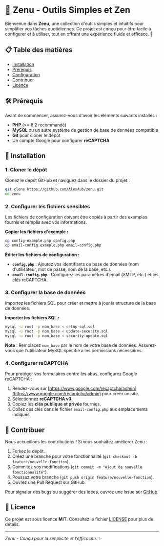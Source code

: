 # 🚀 Zenu - Outils Simples et Zen

Bienvenue dans **Zenu**, une collection d'outils simples et intuitifs pour simplifier vos tâches quotidiennes. Ce projet est conçu pour être facile à configurer et à utiliser, tout en offrant une expérience fluide et efficace. 🌟

## 📋 Table des matières
- [Installation](#-installation)
- [Prérequis](#-prérequis)
- [Configuration](#-configuration)
- [Contribuer](#-contribuer)
- [Licence](#-licence)

## 🛠 Prérequis
Avant de commencer, assurez-vous d'avoir les éléments suivants installés :
- **PHP** (>= 8.2 recommandé)
- **MySQL** ou un autre système de gestion de base de données compatible
- **Git** pour cloner le dépôt
- Un compte Google pour configurer **reCAPTCHA**

## 🚀 Installation

### 1. Cloner le dépôt
Clonez le dépôt GitHub et naviguez dans le dossier du projet :
```bash
git clone https://github.com/AlexAub/zenu.git
cd zenu
```

### 2. Configurer les fichiers sensibles
Les fichiers de configuration doivent être copiés à partir des exemples fournis et remplis avec vos informations.

**Copier les fichiers d'exemple :**
```bash
cp config-example.php config.php
cp email-config.example.php email-config.php
```

**Éditer les fichiers de configuration :**
- **`config.php`** : Ajoutez vos identifiants de base de données (nom d'utilisateur, mot de passe, nom de la base, etc.).
- **`email-config.php`** : Configurez les paramètres d'email (SMTP, etc.) et les clés reCAPTCHA.

### 3. Configurer la base de données
Importez les fichiers SQL pour créer et mettre à jour la structure de la base de données.

**Importer les fichiers SQL :**
```bash
mysql -u root -p nom_base < setup-sql.sql
mysql -u root -p nom_base < update-security.sql
mysql -u root -p nom_base < security-update.sql
```

**Note** : Remplacez `nom_base` par le nom de votre base de données. Assurez-vous que l'utilisateur MySQL spécifié a les permissions nécessaires.

### 4. Configurer reCAPTCHA
Pour protéger vos formulaires contre les abus, configurez Google reCAPTCHA :
1. Rendez-vous sur [https://www.google.com/recaptcha/admin](https://www.google.com/recaptcha/admin) pour créer un site.
2. Sélectionnez **reCAPTCHA v3**.
3. Copiez les **clés publique et privée** fournies.
4. Collez ces clés dans le fichier `email-config.php` aux emplacements indiqués.

## 🤝 Contribuer
Nous accueillons les contributions ! Si vous souhaitez améliorer Zenu :
1. Forkez le dépôt.
2. Créez une branche pour votre fonctionnalité (`git checkout -b feature/nouvelle-fonction`).
3. Commitez vos modifications (`git commit -m "Ajout de nouvelle fonctionnalité"`).
4. Poussez votre branche (`git push origin feature/nouvelle-fonction`).
5. Ouvrez une Pull Request sur GitHub.

Pour signaler des bugs ou suggérer des idées, ouvrez une issue sur [GitHub](https://github.com/AlexAub/zenu/issues).

## 📜 Licence
Ce projet est sous licence **MIT**. Consultez le fichier [LICENSE](LICENSE) pour plus de détails.

---

*Zenu - Conçu pour la simplicité et l'efficacité.* ✨
